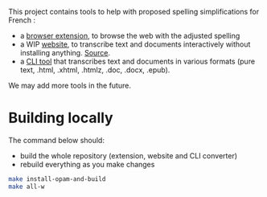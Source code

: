 This project contains tools to help with proposed spelling
simplifications for French :

- a [browser extension](extension/README.md), to browse the web with
the adjusted spelling
- a WIP [website](https://ortografe-server.fly.dev/), to transcribe text
and documents interactively without installing anything. [Source](site/).
- a [CLI tool](doc-conversion/) that transcribes text and documents in
  various formats (pure text, .html, .xhtml, .htmlz, .doc, .docx, .epub).

We may add more tools in the future.

# Building locally

The command below should:

- build the whole repository (extension, website and CLI converter)
- rebuild everything as you make changes

```bash
make install-opam-and-build
make all-w
```
